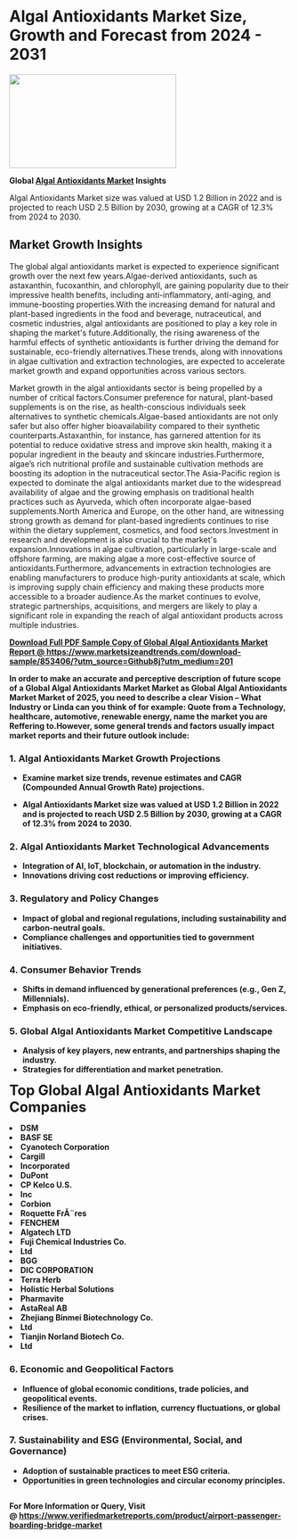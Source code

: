 <H1>Algal Antioxidants Market Size, Growth and Forecast from 2024 - 2031</H1><img class="aligncenter size-medium wp-image-584254" src="https://thirdeyenews.in/wp-content/uploads/2024/09/Global-Market-Research-300x168.jpeg" alt="" width="300" height="168" /><p><strong>Global&nbsp;<a href="https://www.marketsizeandtrends.com/download-sample/853406/?utm_source=Github8j?utm_medium=201">Algal Antioxidants Market</a> Insights</strong></p><p>Algal Antioxidants Market size was valued at USD 1.2 Billion in 2022 and is projected to reach USD 2.5 Billion by 2030, growing at a CAGR of 12.3% from 2024 to 2030.</p><p><h2>Market Growth Insights</h2> <p>The global algal antioxidants market is expected to experience significant growth over the next few years.Algae-derived antioxidants, such as astaxanthin, fucoxanthin, and chlorophyll, are gaining popularity due to their impressive health benefits, including anti-inflammatory, anti-aging, and immune-boosting properties.With the increasing demand for natural and plant-based ingredients in the food and beverage, nutraceutical, and cosmetic industries, algal antioxidants are positioned to play a key role in shaping the market's future.Additionally, the rising awareness of the harmful effects of synthetic antioxidants is further driving the demand for sustainable, eco-friendly alternatives.These trends, along with innovations in algae cultivation and extraction technologies, are expected to accelerate market growth and expand opportunities across various sectors.</p> <p><strong><a href="#"></a></strong></p> <p>Market growth in the algal antioxidants sector is being propelled by a number of critical factors.Consumer preference for natural, plant-based supplements is on the rise, as health-conscious individuals seek alternatives to synthetic chemicals.Algae-based antioxidants are not only safer but also offer higher bioavailability compared to their synthetic counterparts.Astaxanthin, for instance, has garnered attention for its potential to reduce oxidative stress and improve skin health, making it a popular ingredient in the beauty and skincare industries.Furthermore, algae’s rich nutritional profile and sustainable cultivation methods are boosting its adoption in the nutraceutical sector.The Asia-Pacific region is expected to dominate the algal antioxidants market due to the widespread availability of algae and the growing emphasis on traditional health practices such as Ayurveda, which often incorporate algae-based supplements.North America and Europe, on the other hand, are witnessing strong growth as demand for plant-based ingredients continues to rise within the dietary supplement, cosmetics, and food sectors.Investment in research and development is also crucial to the market's expansion.Innovations in algae cultivation, particularly in large-scale and offshore farming, are making algae a more cost-effective source of antioxidants.Furthermore, advancements in extraction technologies are enabling manufacturers to produce high-purity antioxidants at scale, which is improving supply chain efficiency and making these products more accessible to a broader audience.As the market continues to evolve, strategic partnerships, acquisitions, and mergers are likely to play a significant role in expanding the reach of algal antioxidant products across multiple industries.</p> <p><strong><a href="#"></p><p><span class=""><strong>Download Full PDF Sample Copy of Global Algal Antioxidants Market Report</strong> @ <a href="https://www.marketsizeandtrends.com/download-sample/853406/?utm_source=Github8j?utm_medium=201" target="_blank">https://www.marketsizeandtrends.com/download-sample/853406/?utm_source=Github8j?utm_medium=201</a></span></p><p>In order to make an accurate and perceptive description of future scope of a Global&nbsp;Algal Antioxidants Market Market as Global&nbsp;Algal Antioxidants Market Market of 2025, you need to describe a clear Vision &ndash; What Industry or Linda can you think of for example: Quote from a Technology, healthcare, automotive, renewable energy, name the market you are Reffering to.However, some general trends and factors usually impact market reports and their future outlook include:</p><h3>1.&nbsp;<strong>Algal Antioxidants Market Growth Projections</strong></h3><ul><li>Examine market size trends, revenue estimates and CAGR (Compounded Annual Growth Rate) projections.</li><li><p>Algal Antioxidants Market size was valued at USD 1.2 Billion in 2022 and is projected to reach USD 2.5 Billion by 2030, growing at a CAGR of 12.3% from 2024 to 2030.</p></li></ul><h3>2.&nbsp;<strong>Algal Antioxidants Market Technological Advancements</strong></h3><ul><li>Integration of AI, IoT, blockchain, or automation in the industry.</li><li>Innovations driving cost reductions or improving efficiency.</li></ul><h3>3.&nbsp;<strong>Regulatory and Policy Changes</strong></h3><ul><li>Impact of global and regional regulations, including sustainability and carbon-neutral goals.</li><li>Compliance challenges and opportunities tied to government initiatives.</li></ul><h3>4.&nbsp;<strong>Consumer Behavior Trends</strong></h3><ul><li>Shifts in demand influenced by generational preferences (e.g., Gen Z, Millennials).</li><li>Emphasis on eco-friendly, ethical, or personalized products/services.</li></ul><h3>5.&nbsp;<strong>Global Algal Antioxidants Market Competitive Landscape</strong></h3><ul><li>Analysis of key players, new entrants, and partnerships shaping the industry.</li><li>Strategies for differentiation and market penetration.</li></ul><p data-pm-slice="1 1 []"><span style="color: inherit; font-family: inherit; font-size: 25px;">Top Global Algal Antioxidants Market Companies</span></p><div class="" data-test-id=""><p><li>DSM</li><li> BASF SE</li><li> Cyanotech Corporation</li><li> Cargill</li><li> Incorporated</li><li> DuPont</li><li> CP Kelco U.S.</li><li> Inc</li><li> Corbion</li><li> Roquette FrÃ¨res</li><li> FENCHEM</li><li> Algatech LTD</li><li> Fuji Chemical Industries Co.</li><li> Ltd</li><li> BGG</li><li> DIC CORPORATION</li><li> Terra Herb</li><li> Holistic Herbal Solutions</li><li> Pharmavite</li><li> AstaReal AB</li><li> Zhejiang Binmei Biotechnology Co.</li><li>Ltd</li><li> Tianjin Norland Biotech Co.</li><li> Ltd</li></p></div><h3>6.&nbsp;<strong>Economic and Geopolitical Factors</strong></h3><ul><li>Influence of global economic conditions, trade policies, and geopolitical events.</li><li>Resilience of the market to inflation, currency fluctuations, or global crises.</li></ul><h3>7.&nbsp;<strong>Sustainability and ESG (Environmental, Social, and Governance)</strong></h3><ul><li>Adoption of sustainable practices to meet ESG criteria.</li><li>Opportunities in green technologies and circular economy principles.</li></ul><h2><strong style="font-size: 14px;">For More Information or Query, Visit @&nbsp;</strong><a style="background-color: #ffffff; font-size: 14px;" href="https://www.marketsizeandtrends.com/report/algal-antioxidants-market/" target="_blank">https://www.verifiedmarketreports.com/product/airport-passenger-boarding-bridge-market</a></h2>